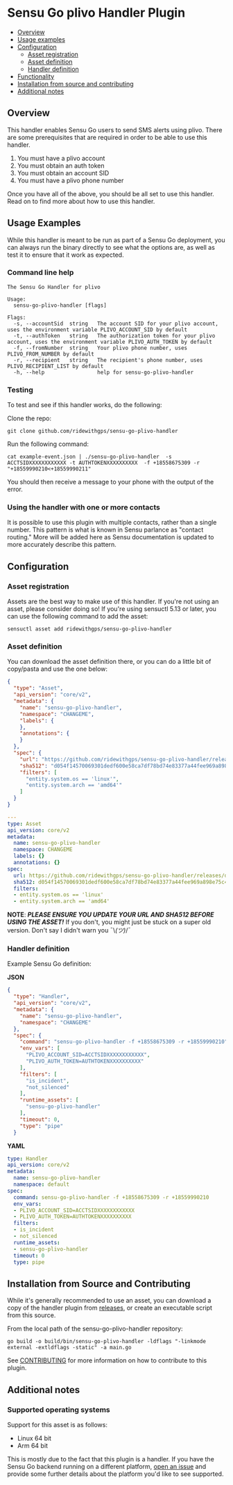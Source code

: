 # Sensu Go plivo Handler Plugin

- [Overview](#overview)
- [Usage examples](#usage-examples)
- [Configuration](#configuration)
  - [Asset registration](#asset-registration)
  - [Asset definition](#asset-configuration)
  - [Handler definition](#resource-configuration)
- [Functionality](#functionality)
- [Installation from source and contributing](#installation-from-source-and-contributing)
- [Additional notes](#additional-notes)

## Overview

This handler enables Sensu Go users to send SMS alerts using plivo. There are some prerequisites that are required in order to be able to use this handler. 

1. You must have a plivo account
2. You must obtain an auth token
3. You must obtain an account SID
4. You must have a plivo phone number

Once you have all of the above, you should be all set to use this handler. Read on to find more about how to use this handler.


## Usage Examples

While this handler is meant to be run as part of a Sensu Go deployment, you can always run the binary directly to see what the options are, as well as test it to ensure that it work as expected. 

### Command line help

```text
The Sensu Go Handler for plivo

Usage:
  sensu-go-plivo-handler [flags]

Flags:
  -s, --accountSid  string   The account SID for your plivo account, uses the environment variable PLIVO_ACCOUNT_SID by default
  -t, --authToken   string   The authorization token for your plivo account, uses the environment variable PLIVO_AUTH_TOKEN by default
  -f, --fromNumber  string   Your plivo phone number, uses PLIVO_FROM_NUMBER by default
  -r, --recipient   string   The recipient's phone number, uses PLIVO_RECIPIENT_LIST by default
  -h, --help                 help for sensu-go-plivo-handler
```

### Testing

To test and see if this handler works, do the following:

Clone the repo:
```
git clone github.com/ridewithgps/sensu-go-plivo-handler
```

Run the following command:
```
cat example-event.json | ./sensu-go-plivo-handler  -s ACCTSIDXXXXXXXXXXXX -t AUTHTOKENXXXXXXXXXX  -f +18558675309 -r "+18559990210<+18559990211"
```

You should then receive a message to your phone with the output of the error.


### Using the handler with one or more contacts

It is possible to use this plugin with multiple contacts, rather than a single number. This pattern is what is known in Sensu parlance as "contact routing." More will be added here as Sensu documentation is updated to more accurately describe this pattern.

## Configuration

### Asset registration

Assets are the best way to make use of this handler. If you're not using an asset, please consider doing so! If you're using sensuctl 5.13 or later, you can use the following command to add the asset: 

`sensuctl asset add ridewithgps/sensu-go-plivo-handler`


### Asset definition

You can download the asset definition there, or you can do a little bit of copy/pasta and use the one below:

```json
{
  "type": "Asset",
  "api_version": "core/v2",
  "metadata": {
    "name": "sensu-go-plivo-handler",
    "namespace": "CHANGEME",
    "labels": {
    },
    "annotations": {
    }
  },
  "spec": {
    "url": "https://github.com/ridewithgps/sensu-go-plivo-handler/releases/download/0.0.1/sensu-go-plivo-handler_0.0.1_linux_amd64.tar.gz",
    "sha512": "d054f14570069301dedf600e58ca7df78bd74e83377a44fee969a898e75c40ce1a30ee7eb24ce1a1c7f31c820a84e33b74cfb5b69163af22a45d6745eae780f0",
    "filters": [
      "entity.system.os == 'linux'",
      "entity.system.arch == 'amd64'"
    ]
  }
}
```

```yaml
---
type: Asset
api_version: core/v2
metadata:
  name: sensu-go-plivo-handler
  namespace: CHANGEME
  labels: {}
  annotations: {}
spec:
  url: https://github.com/ridewithgps/sensu-go-plivo-handler/releases/download/0.0.1/sensu-go-plivo-handler_0.0.1_linux_amd64.tar.gz
  sha512: d054f14570069301dedf600e58ca7df78bd74e83377a44fee969a898e75c40ce1a30ee7eb24ce1a1c7f31c820a84e33b74cfb5b69163af22a45d6745eae780f0
  filters:
  - entity.system.os == 'linux'
  - entity.system.arch == 'amd64'
```

**NOTE**: ***PLEASE ENSURE YOU UPDATE YOUR URL AND SHA512 BEFORE USING THE ASSET!*** If you don't, you might just be stuck on a super old version. Don't say I didn't warn you ¯\\_(ツ)_/¯

### Handler definition

Example Sensu Go definition:

**JSON**
```json
{
  "type": "Handler",
  "api_version": "core/v2",
  "metadata": {
    "name": "sensu-go-plivo-handler",
    "namespace": "CHANGEME"
  },
  "spec": {
    "command": "sensu-go-plivo-handler -f +18558675309 -r +18559990210",
    "env_vars": [
      "PLIVO_ACCOUNT_SID=ACCTSIDXXXXXXXXXXXX",
      "PLIVO_AUTH_TOKEN=AUTHTOKENXXXXXXXXXX"
    ],
    "filters": [
      "is_incident",
      "not_silenced"
    ],
    "runtime_assets": [
      "sensu-go-plivo-handler"
    ],
    "timeout": 0,
    "type": "pipe"
  }
```
**YAML**
```yaml
type: Handler
api_version: core/v2
metadata:
  name: sensu-go-plivo-handler
  namespace: default
spec:
  command: sensu-go-plivo-handler -f +18558675309 -r +18559990210
  env_vars:
  - PLIVO_ACCOUNT_SID=ACCTSIDXXXXXXXXXXXX
  - PLIVO_AUTH_TOKEN=AUTHTOKENXXXXXXXXXX
  filters:
  - is_incident
  - not_silenced
  runtime_assets:
  - sensu-go-plivo-handler
  timeout: 0
  type: pipe
```

## Installation from Source and Contributing

While it's generally recommended to use an asset, you can download a copy of the handler plugin from [releases][1],
or create an executable script from this source.

From the local path of the sensu-go-plivo-handler repository:

```
go build -o build/bin/sensu-go-plivo-handler -ldflags "-linkmode external -extldflags -static" -a main.go
```

See [CONTRIBUTING][2] for more information on how to contribute to this plugin.

## Additional notes
### Supported operating systems

Support for this asset is as follows:

* Linux 64 bit
* Arm 64 bit

This is mostly due to the fact that this plugin is a handler. If you have the Sensu Go backend running on a different platform, [open an issue](https://github.com/ridewithgps/sensu-go-plivo-handler/issues/new) and provide some further details about the platform you'd like to see supported.


[1]: https://github.com/ridewithgps/sensu-go-plivo-handler/releases
[2]: https://github.com/ridewithgps/sensu-go-plivo-handler/blob/master/CONTRIBUTING.md

